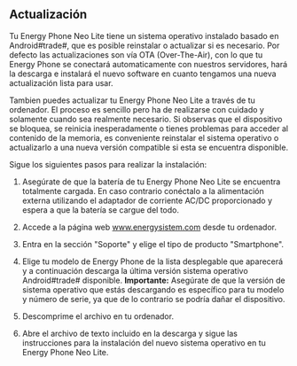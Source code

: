 ## Actualización

Tu Energy Phone Neo Lite tiene un sistema operativo instalado basado en Android#trade#, que es posible reinstalar o actualizar si es necesario. Por defecto las actualizaciones son vía OTA (Over-The-Air), con lo que tu Energy Phone se conectará automaticamente con nuestros servidores, hará la descarga e instalará el nuevo software en cuanto tengamos una nueva actualización lista para usar.

Tambien puedes actualizar tu Energy Phone Neo Lite a través de tu ordenador. El proceso es sencillo pero ha de realizarse con cuidado y solamente cuando sea realmente necesario. Si observas que el dispositivo se bloquea, se reinicia inesperadamente o tienes problemas para acceder al contenido de la memoria, es conveniente reinstalar el sistema operativo o actualizarlo a una nueva versión compatible si esta se encuentra disponible.

Sigue los siguientes pasos para realizar la instalación:

1. Asegúrate de que la batería de tu Energy Phone Neo Lite se encuentra totalmente cargada. En caso contrario conéctalo a la alimentación externa utilizando el adaptador de corriente AC/DC proporcionado y espera a que la batería se cargue del todo.

2. Accede a la página web www.energysistem.com desde tu ordenador.

3. Entra en la sección "Soporte" y elige el tipo de producto "Smartphone".

4. Elige tu modelo de Energy Phone de la lista desplegable que aparecerá y a continuación descarga la última versión sistema operativo Android#trade# disponible.
**Importante:**
Asegúrate de que la versión de sistema operativo que estás descargando es específico para tu modelo y número de serie, ya que de lo contrario se podría dañar el dispositivo.

5. Descomprime el archivo en tu ordenador.

6. Abre el archivo de texto incluido en la descarga y sigue las instrucciones para la instalación del nuevo sistema operativo en tu Energy Phone Neo Lite.
